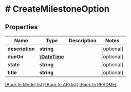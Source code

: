 # # CreateMilestoneOption

## Properties

Name | Type | Description | Notes
------------ | ------------- | ------------- | -------------
**description** | **string** |  | [optional]
**dueOn** | [**\DateTime**](\DateTime.md) |  | [optional]
**state** | **string** |  | [optional]
**title** | **string** |  | [optional]

[[Back to Model list]](../../README.md#models) [[Back to API list]](../../README.md#endpoints) [[Back to README]](../../README.md)

